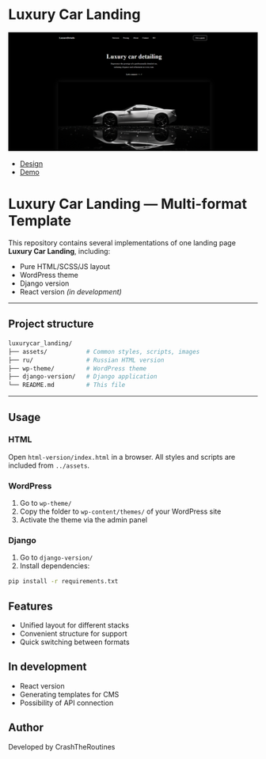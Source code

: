 # Luxury Car Landing

![Luxury Car](./wp-theme/screenshot.png)

- [Design](https://www.figma.com/design/YEuQIpkKqpy4m3olwAtd3v/Luxury-Car-Detailing-Landing-Page--Community-?node-id=2-139&t=tpUWEfg9TMW9uLps-1)
- [Demo](https://crashtheroutines.github.io/luxurycar_landing)

# Luxury Car Landing — Multi-format Template

This repository contains several implementations of one landing page **Luxury Car Landing**, including:

- Pure HTML/SCSS/JS layout
- WordPress theme
- Django version
- React version _(in development)_

---

## Project structure

```bash
luxurycar_landing/
├── assets/           # Common styles, scripts, images
├── ru/               # Russian HTML version
├── wp-theme/         # WordPress theme
├── django-version/   # Django application
└── README.md         # This file
```

---

## Usage

### HTML

Open `html-version/index.html` in a browser. All styles and scripts are included from `../assets`.

### WordPress

1. Go to `wp-theme/`
2. Copy the folder to `wp-content/themes/` of your WordPress site
3. Activate the theme via the admin panel

### Django

1. Go to `django-version/`
2. Install dependencies:

```bash
pip install -r requirements.txt

```

## Features

- Unified layout for different stacks
- Convenient structure for support
- Quick switching between formats

## In development

- React version
- Generating templates for CMS
- Possibility of API connection

## Author

Developed by CrashTheRoutines
